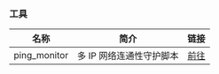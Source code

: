 ### 工具

| 名称   | 简介               | 链接               |
| ------ | ------------------ | ------------------ |
| ping_monitor |  多 IP 网络连通性守护脚本     | [前往](./ping_monitor)      |
